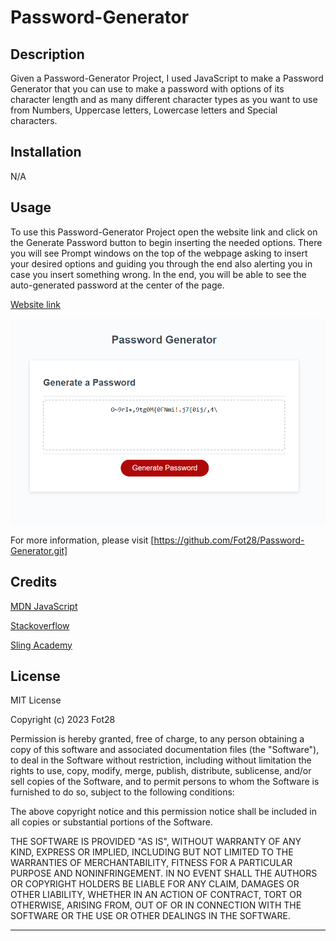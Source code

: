 # Password-Generator

## Description

Given a Password-Generator Project, I used JavaScript to make a Password Generator that you can use to make a password with options of its character
length and as many different character types as you want to use from Numbers, Uppercase letters, Lowercase letters and Special characters.

## Installation

N/A

## Usage

To use this Password-Generator Project open the website link and click on the Generate Password button to begin inserting the needed options. There you will see Prompt windows on the top of the webpage asking to insert your desired options and guiding you through the end also alerting you in case you insert something wrong. In the end, you will be able to see
the auto-generated password at the center of the page.

[Website link](https://fot28.github.io/Password-Generator/)

![Screenshot](/images/screenshot.png)

For more information, please visit [https://github.com/Fot28/Password-Generator.git]

## Credits

[MDN JavaScript](https://developer.mozilla.org/en-US/docs/Web/JavaScript)

[Stackoverflow](https://stackoverflow.com/)

[Sling Academy](https://www.slingacademy.com/)

## License

MIT License

Copyright (c) 2023 Fot28

Permission is hereby granted, free of charge, to any person obtaining a copy
of this software and associated documentation files (the "Software"), to deal
in the Software without restriction, including without limitation the rights
to use, copy, modify, merge, publish, distribute, sublicense, and/or sell
copies of the Software, and to permit persons to whom the Software is
furnished to do so, subject to the following conditions:

The above copyright notice and this permission notice shall be included in all
copies or substantial portions of the Software.

THE SOFTWARE IS PROVIDED "AS IS", WITHOUT WARRANTY OF ANY KIND, EXPRESS OR
IMPLIED, INCLUDING BUT NOT LIMITED TO THE WARRANTIES OF MERCHANTABILITY,
FITNESS FOR A PARTICULAR PURPOSE AND NONINFRINGEMENT. IN NO EVENT SHALL THE
AUTHORS OR COPYRIGHT HOLDERS BE LIABLE FOR ANY CLAIM, DAMAGES OR OTHER
LIABILITY, WHETHER IN AN ACTION OF CONTRACT, TORT OR OTHERWISE, ARISING FROM,
OUT OF OR IN CONNECTION WITH THE SOFTWARE OR THE USE OR OTHER DEALINGS IN THE
SOFTWARE.

---
